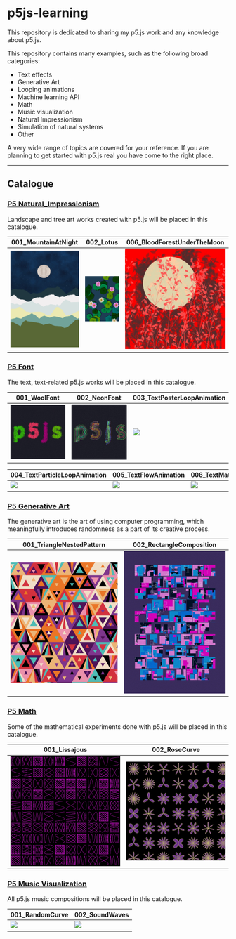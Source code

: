 # p5js-learning

This repository is dedicated to sharing my p5.js work and any knowledge about p5.js.

This repository contains many examples, such as the following broad categories:

- Text effects
- Generative Art
- Looping animations
- Machine learning API
- Math
- Music visualization
- Natural Impressionism
- Simulation of natural systems
- Other

A very wide range of topics are covered for your reference. If you are planning to get started with p5.js real you have come to the right place.

---

## Catalogue

### [P5 Natural_Impressionism](./P5_Natural_Impressionism/README.md)

Landscape and tree art works created with p5.js will be placed in this catalogue.

| 001_MountainAtNight                                             | 002_Lotus                                             | 006_BloodForestUnderTheMoon                                             |
| --------------------------------------------------------------- | ----------------------------------------------------- | ----------------------------------------------------------------------- |
| ![](./P5_Natural_Impressionism/001_MountainAtNight/preview.png) | ![](./P5_Natural_Impressionism/002_Lotus/preview.png) | ![](./P5_Natural_Impressionism/006_BloodForestUnderTheMoon/preview.png) |

### [P5 Font](./P5_Font/README.md)

The text, text-related p5.js works will be placed in this catalogue.

| 001_WoolFont                            | 002_NeonFont                            | 003_TextPosterLoopAnimation                            |
| --------------------------------------- | --------------------------------------- | ------------------------------------------------------ |
| ![](./P5_Font/001_WoolFont/preview.png) | ![](./P5_Font/002_NeonFont/preview.png) | ![](./P5_Font/003_TextPosterLoopAnimation/preview.gif) |

| 004_TextParticleLoopAnimation                            | 005_TextFlowAnimation                            | 006_TextMatrixAnimation                            |
| -------------------------------------------------------- | ------------------------------------------------ | -------------------------------------------------- |
| ![](./P5_Font/004_TextParticleLoopAnimation/preview.gif) | ![](./P5_Font/005_TextFlowAnimation/preview.gif) | ![](./P5_Font/006_TextMatrixAnimation/preview.gif) |

### [P5 Generative Art](./P5_Generative_Art/README.md)

The generative art is the art of using computer programming, which meaningfully introduces randomness as a part of its creative process.

| 001_TriangleNestedPattern                                      | 002_RectangleComposition                                      |
| -------------------------------------------------------------- | ------------------------------------------------------------- |
| ![](./P5_Generative_Art/001_TriangleNestedPattern/preview.png) | ![](./P5_Generative_Art/002_RectangleComposition/preview.png) |

### [P5 Math](./P5_Math/README.md)

Some of the mathematical experiments done with p5.js will be placed in this catalogue.

| 001_Lissajous                            | 002_RoseCurve                            |
| ---------------------------------------- | ---------------------------------------- |
| ![](./P5_Math/001_Lissajous/preview.png) | ![](./P5_Math/002_RoseCurve/preview.png) |

### [P5 Music Visualization](./P5_Music_Visualization/README.md)

All p5.js music compositions will be placed in this catalogue.

| 001_RandomCurve                                           | 002_SoundWaves                                           |
| --------------------------------------------------------- | -------------------------------------------------------- |
| ![](./P5_Music_Visualization/001_RandomCurve/preview.gif) | ![](./P5_Music_Visualization/002_SoundWaves/preview.gif) |
